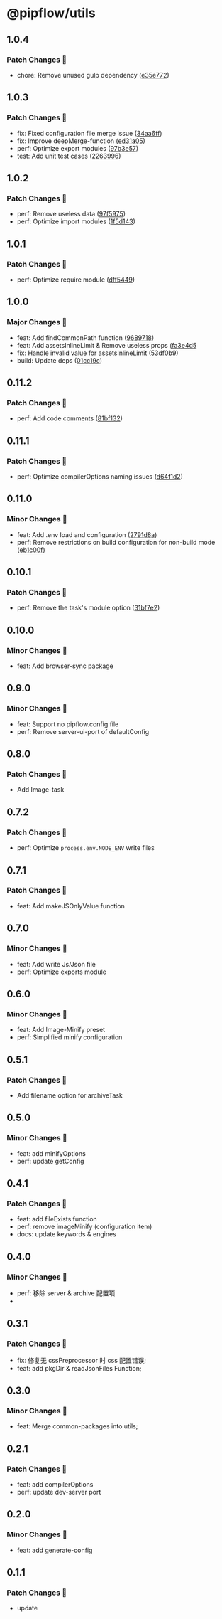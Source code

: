 # @pipflow/utils

## 1.0.4

### Patch Changes 🌟

- chore: Remove unused gulp dependency ([e35e772](https://github.com/Meqn/pipflow/commit/e35e77224347b9b2dab473cd588da60788b60ab2))

## 1.0.3

### Patch Changes 🌟

- fix: Fixed configuration file merge issue ([34aa6ff](https://github.com/Meqn/pipflow/commit/34aa6ffdaa0821fa11cf09cda756af52bf84d192))
- fix: Improve deepMerge-function ([ed31a05](https://github.com/Meqn/pipflow/commit/ed31a057ed9e45e9bae76c06d5ddc8ab7237f0d7))
- perf: Optimize export modules ([97b3e57](https://github.com/Meqn/pipflow/commit/97b3e5787a67170058c2e653c78f083affdf85c3))
- test: Add unit test cases ([2263996](https://github.com/Meqn/pipflow/commit/226399641e6519bee8de563cfa38240ac796fdcb))

## 1.0.2

### Patch Changes 🌟

- perf: Remove useless data ([97f5975](https://github.com/Meqn/pipflow/commit/97f5975302dfdf87459f80b595ca7936de8a6e2a))
- perf: Optimize import modules ([1f5d143](https://github.com/Meqn/pipflow/commit/1f5d143c6e4f9c283cdd6fc4882b3b8c3c3559d0))

## 1.0.1

### Patch Changes 🌟

- perf: Optimize require module ([dff5449](https://github.com/Meqn/pipflow/commit/dff544922877358824c16ba88b26abd8fa60f7b4))

## 1.0.0

### Major Changes 🎉

- feat: Add findCommonPath function ([9689718](https://github.com/Meqn/pipflow/commit/9689718a76c203924266b5a4e77c9f55842fddb7))
- feat: Add assetsInlineLimit & Remove useless props ([fa3e4d5](https://github.com/Meqn/pipflow/commit/fa3e4d55b0f36698525e8e2f1437596a68e63b4f)
- fix: Handle invalid value for assetsInlineLimit ([53df0b9](https://github.com/Meqn/pipflow/commit/53df0b9029cdf984939c72c3f51bf794d678793a))
- build: Update deps ([01cc19c](https://github.com/Meqn/pipflow/commit/01cc19c5b2defd44a152ab5fe3f0aee8d7a744e3))

## 0.11.2

### Patch Changes 🌟

- perf: Add code comments ([81bf132](https://github.com/Meqn/pipflow/commit/81bf132dccd75e518346bc0fea61f9cce0a10719))

## 0.11.1

### Patch Changes 🌟

- perf: Optimize compilerOptions naming issues ([d64f1d2](https://github.com/Meqn/pipflow/commit/d64f1d22e84480128eca4c1831cfb37b15b24c57))

## 0.11.0

### Minor Changes 🚀

- feat: Add .env load and configuration ([2791d8a](https://github.com/Meqn/pipflow/commit/2791d8ab02c36b18a8cdaab4dbb267b705715d78))
- perf: Remove restrictions on build configuration for non-build mode ([eb1c00f](https://github.com/Meqn/pipflow/commit/eb1c00f78438bccc22b1d6d5fffc724aee80b3bd))

## 0.10.1

### Patch Changes 🌟

- perf: Remove the task's module option ([31bf7e2](https://github.com/Meqn/pipflow/commit/31bf7e239df9af39adbc17cf4ad4a8dc9a43497f))

## 0.10.0

### Minor Changes 🚀

- feat: Add browser-sync package

## 0.9.0

### Minor Changes 🚀

- feat: Support no pipflow.config file
- perf: Remove server-ui-port of defaultConfig

## 0.8.0

### Patch Changes 🌟

- Add Image-task

## 0.7.2

### Patch Changes 🌟

- perf: Optimize `process.env.NODE_ENV` write files

## 0.7.1

### Patch Changes 🌟

- feat: Add makeJSOnlyValue function

## 0.7.0

### Minor Changes 🚀

- feat: Add write Js/Json file
- perf: Optimize exports module

## 0.6.0

### Minor Changes 🚀

- feat: Add Image-Minify preset
- perf: Simplified minify configuration

## 0.5.1

### Patch Changes 🌟

- Add filename option for archiveTask

## 0.5.0

### Minor Changes 🚀

- feat: add minifyOptions
- perf: update getConfig

## 0.4.1

### Patch Changes 🌟

- feat: add fileExists function
- perf: remove imageMinify (configuration item)
- docs: update keywords & engines

## 0.4.0

### Minor Changes 🚀

- perf: 移除 server & archive 配置项
-

## 0.3.1

### Patch Changes 🌟

- fix: 修复无 cssPreprocessor 时 css 配置错误;
- feat: add pkgDir & readJsonFiles Function;

## 0.3.0

### Minor Changes 🚀

- feat: Merge common-packages into utils;

## 0.2.1

### Patch Changes 🌟

- feat: add compilerOptions
- perf: update dev-server port

## 0.2.0

### Minor Changes 🚀

- feat: add generate-config

## 0.1.1

### Patch Changes 🌟

- update

